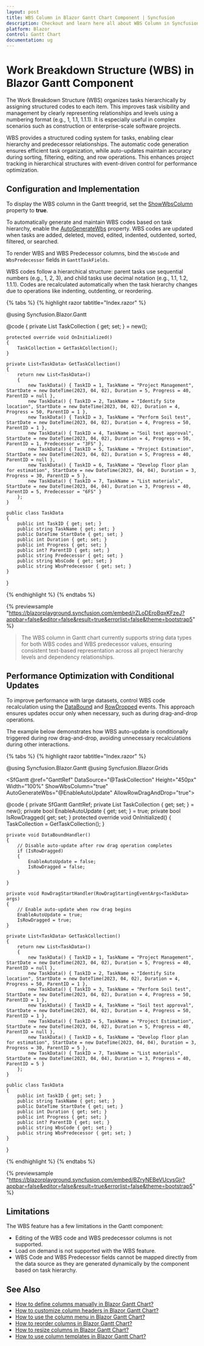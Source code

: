 ```yaml
---
layout: post
title: WBS Column in Blazor Gantt Chart Component | Syncfusion
description: Checkout and learn here all about WBS Column in Syncfusion Blazor Gantt Chart component and much more details.
platform: Blazor
control: Gantt Chart
documentation: ug
---
```


# Work Breakdown Structure (WBS) in Blazor Gantt Component

The Work Breakdown Structure (WBS) organizes tasks hierarchically by assigning structured codes to each item. This improves task visibility and management by clearly representing relationships and levels using a numbering format (e.g., 1, 1.1, 1.1.1). It is especially useful in complex scenarios such as construction or enterprise-scale software projects.

WBS provides a structured coding system for tasks, enabling clear hierarchy and predecessor relationships. The automatic code generation ensures efficient task organization, while auto-updates maintain accuracy during sorting, filtering, editing, and row operations. This enhances project tracking in hierarchical structures with event-driven control for performance optimization.

## Configuration and Implementation

To display the WBS column in the Gantt treegrid, set the [ShowWbsColumn](https://help.syncfusion.com/cr/blazor/Syncfusion.Blazor.Gantt.SfGantt-1.html#Syncfusion_Blazor_Gantt_SfGantt_1_ShowWbsColumn) property to **true**.

To automatically generate and maintain WBS codes based on task hierarchy, enable the [AutoGenerateWbs](https://help.syncfusion.com/cr/blazor/Syncfusion.Blazor.Gantt.SfGantt-1.html#Syncfusion_Blazor_Gantt_SfGantt_1_AutoGenerateWbs) property. WBS codes are updated when tasks are added, deleted, moved, edited, indented, outdented, sorted, filtered, or searched.

To render WBS and WBS Predecessor columns, bind the `WbsCode` and `WbsPredecessor` fields in `GanttTaskFields`.

WBS codes follow a hierarchical structure: parent tasks use sequential numbers (e.g., 1, 2, 3), and child tasks use decimal notation (e.g., 1.1, 1.2, 1.1.1). Codes are recalculated automatically when the task hierarchy changes due to operations like indenting, outdenting, or reordering.

{% tabs %}
{% highlight razor tabtitle="Index.razor" %}

@using Syncfusion.Blazor.Gantt

<SfGantt DataSource="@TaskCollection" 
         Height="450px" 
         Width="100%" 
         ShowWbsColumn="true"
         AutoGenerateWbs="true">
    <GanttTaskFields Id="TaskID" 
                     Name="TaskName" 
                     StartDate="StartDate" 
                     Duration="Duration" 
                     Progress="Progress" 
                     ParentID="ParentID"
                     Dependency="Predecessor"
                     WbsCode="WbsCode"
                     WbsPredecessor="WbsPredecessor">
    </GanttTaskFields>
    <GanttColumns>
        <GanttColumn Field="WbsCode" HeaderText="WBS" Width="100"></GanttColumn>
        <GanttColumn Field="TaskID" HeaderText="Task ID" Width="80"></GanttColumn>
        <GanttColumn Field="TaskName" HeaderText="Task Name" Width="250"></GanttColumn>
        <GanttColumn Field="StartDate" HeaderText="Start Date" Width="150"></GanttColumn>
        <GanttColumn Field="Duration" HeaderText="Duration" Width="100"></GanttColumn>
        <GanttColumn Field="Progress" HeaderText="Progress" Width="100"></GanttColumn>
        <GanttColumn Field="WbsPredecessor" HeaderText="WBS Predecessor" Width="150"></GanttColumn>
    </GanttColumns>
</SfGantt>

@code {
    private List<TaskData> TaskCollection { get; set; } = new();

    protected override void OnInitialized()
    {
        TaskCollection = GetTaskCollection();
    }

    private List<TaskData> GetTaskCollection()
    {
        return new List<TaskData>()
        {
            new TaskData() { TaskID = 1, TaskName = "Project Management", StartDate = new DateTime(2023, 04, 02), Duration = 5, Progress = 40, ParentID = null },
            new TaskData() { TaskID = 2, TaskName = "Identify Site location", StartDate = new DateTime(2023, 04, 02), Duration = 4, Progress = 50, ParentID = 1 },
            new TaskData() { TaskID = 3, TaskName = "Perform Soil test", StartDate = new DateTime(2023, 04, 02), Duration = 4, Progress = 50, ParentID = 1 },
            new TaskData() { TaskID = 4, TaskName = "Soil test approval", StartDate = new DateTime(2023, 04, 02), Duration = 4, Progress = 50, ParentID = 1, Predecessor = "3FS" },
            new TaskData() { TaskID = 5, TaskName = "Project Estimation", StartDate = new DateTime(2023, 04, 02), Duration = 5, Progress = 40, ParentID = null },
            new TaskData() { TaskID = 6, TaskName = "Develop floor plan for estimation", StartDate = new DateTime(2023, 04, 04), Duration = 3, Progress = 30, ParentID = 5 },
            new TaskData() { TaskID = 7, TaskName = "List materials", StartDate = new DateTime(2023, 04, 04), Duration = 3, Progress = 40, ParentID = 5, Predecessor = "6FS" }
        };
    }

    public class TaskData
    {
        public int TaskID { get; set; }
        public string TaskName { get; set; }
        public DateTime StartDate { get; set; }
        public int Duration { get; set; }
        public int Progress { get; set; }
        public int? ParentID { get; set; }
        public string Predecessor { get; set; }
        public string WbsCode { get; set; }
        public string WbsPredecessor { get; set; }
    }
}

{% endhighlight %}
{% endtabs %}

{% previewsample "https://blazorplayground.syncfusion.com/embed/rZLoDEroBqxKFzeJ?appbar=false&editor=false&result=true&errorlist=false&theme=bootstrap5" %}

> The WBS column in Gantt chart currently supports string data types for both WBS codes and WBS predecessor values, ensuring consistent text-based representation across all project hierarchy levels and dependency relationships.

## Performance Optimization with Conditional Updates

To improve performance with large datasets, control WBS code recalculation using the [DataBound](https://blazor.syncfusion.com/documentation/gantt-chart/events#databound) and [RowDropped](https://blazor.syncfusion.com/documentation/gantt-chart/events#rowdropped) events. This approach ensures updates occur only when necessary, such as during drag-and-drop operations.

The example below demonstrates how WBS auto-update is conditionally triggered during row drag-and-drop, avoiding unnecessary recalculations during other interactions.

{% tabs %}
{% highlight razor tabtitle="Index.razor" %}

@using Syncfusion.Blazor.Gantt
@using Syncfusion.Blazor.Grids

<SfGantt @ref="GanttRef"
         DataSource="@TaskCollection"
         Height="450px"
         Width="100%"
         ShowWbsColumn="true"
         AutoGenerateWbs="@EnableAutoUpdate"
         AllowRowDragAndDrop="true">
    <GanttTaskFields Id="TaskID"
                     Name="TaskName"
                     StartDate="StartDate"
                     Duration="Duration"
                     Progress="Progress"
                     ParentID="ParentID"
                     WbsCode="WbsCode"
                     WbsPredecessor="WbsPredecessor">
    </GanttTaskFields>
    <GanttColumns>
        <GanttColumn Field="WbsCode" HeaderText="WBS" Width="100"></GanttColumn>
        <GanttColumn Field="TaskID" HeaderText="Task ID" Width="80"></GanttColumn>
        <GanttColumn Field="TaskName" HeaderText="Task Name" Width="250"></GanttColumn>
        <GanttColumn Field="StartDate" HeaderText="Start Date" Width="150"></GanttColumn>
        <GanttColumn Field="Duration" HeaderText="Duration" Width="100"></GanttColumn>
        <GanttColumn Field="Progress" HeaderText="Progress" Width="100"></GanttColumn>
        <GanttColumn Field="WbsPredecessor" HeaderText="WBS Predecessor" Width="150"></GanttColumn>
    </GanttColumns>
    <GanttEvents DataBound="DataBoundHandler" RowDragStarting="RowDragStartHandler"
                 TValue="TaskData">
    </GanttEvents>
</SfGantt>

@code {
    private SfGantt<TaskData> GanttRef;
    private List<TaskData> TaskCollection { get; set; } = new();
    private bool EnableAutoUpdate { get; set; } = true;
    private bool IsRowDragged{ get; set; }
    protected override void OnInitialized()
    {
        TaskCollection = GetTaskCollection();
    }

    private void DataBoundHandler()
    {
        // Disable auto-update after row drag operation completes
        if (IsRowDragged)
        {
            EnableAutoUpdate = false;
            IsRowDragged = false;
        }

    }

    private void RowDragStartHandler(RowDragStartingEventArgs<TaskData> args)
    {
        // Enable auto-update when row drag begins
        EnableAutoUpdate = true;
        IsRowDragged = true;
    }

    private List<TaskData> GetTaskCollection()
    {
        return new List<TaskData>()
        {
            new TaskData() { TaskID = 1, TaskName = "Project Management", StartDate = new DateTime(2023, 04, 02), Duration = 5, Progress = 40, ParentID = null },
            new TaskData() { TaskID = 2, TaskName = "Identify Site location", StartDate = new DateTime(2023, 04, 02), Duration = 4, Progress = 50, ParentID = 1 },
            new TaskData() { TaskID = 3, TaskName = "Perform Soil test", StartDate = new DateTime(2023, 04, 02), Duration = 4, Progress = 50, ParentID = 1 },
            new TaskData() { TaskID = 4, TaskName = "Soil test approval", StartDate = new DateTime(2023, 04, 02), Duration = 4, Progress = 50, ParentID = 1 },
            new TaskData() { TaskID = 5, TaskName = "Project Estimation", StartDate = new DateTime(2023, 04, 02), Duration = 5, Progress = 40, ParentID = null },
            new TaskData() { TaskID = 6, TaskName = "Develop floor plan for estimation", StartDate = new DateTime(2023, 04, 04), Duration = 3, Progress = 30, ParentID = 5 },
            new TaskData() { TaskID = 7, TaskName = "List materials", StartDate = new DateTime(2023, 04, 04), Duration = 3, Progress = 40, ParentID = 5 }
        };
    }

    public class TaskData
    {
        public int TaskID { get; set; }
        public string TaskName { get; set; }
        public DateTime StartDate { get; set; }
        public int Duration { get; set; }
        public int Progress { get; set; }
        public int? ParentID { get; set; }
        public string WbsCode { get; set; }
        public string WbsPredecessor { get; set; }
    }
}

{% endhighlight %}
{% endtabs %}

{% previewsample "https://blazorplayground.syncfusion.com/embed/BZryNEBeVUcysGjr?appbar=false&editor=false&result=true&errorlist=false&theme=bootstrap5" %}

## Limitations

The WBS feature has a few limitations in the Gantt component:

* Editing of the WBS code and WBS predecessor columns is not supported.
* Load on demand is not supported with the WBS feature.
* WBS Code and WBS Predecessor fields cannot be mapped directly from the data source as they are generated dynamically by the component based on task hierarchy.

## See Also
- [How to define columns manually in Blazor Gantt Chart?](https://ej2.syncfusion.com/blazor/documentation/gantt-chart/columns/column)
- [How to customize column headers in Blazor Gantt Chart?](https://ej2.syncfusion.com/blazor/documentation/gantt-chart/columns/column-headers)
- [How to use the column menu in Blazor Gantt Chart?](https://ej2.syncfusion.com/blazor/documentation/gantt-chart/columns/column-menu)
- [How to reorder columns in Blazor Gantt Chart?](https://ej2.syncfusion.com/blazor/documentation/gantt-chart/columns/column-reorder)
- [How to resize columns in Blazor Gantt Chart?](https://ej2.syncfusion.com/blazor/documentation/gantt-chart/columns/column-resizing)
- [How to use column templates in Blazor Gantt Chart?](https://ej2.syncfusion.com/blazor/documentation/gantt-chart/columns/column-template)